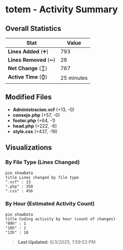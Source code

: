 # totem - Activity Summary 

## Overall Statistics

| Stat                   | Value                                                             |
| ---------------------- | ----------------------------------------------------------------- |
| **Lines Added** (➕)   | 793                                          |
| **Lines Removed** (➖) | 26                                        |
| **Net Change** (↕)    | 767                |
| **Active Time** (⌚)   | 25 minutes |


## Modified Files
- **Administracion.vcf** (+13, -0)
- **consejo.php** (+57, -0)
- **footer.php** (+64, -1)
- **head.php** (+222, -6)
- **style.css** (+437, -19)

## Visualizations

### By File Type (Lines Changed)

```mermaid
pie showData
title Lines changed by file type
".vcf" : 13
".php" : 350
".css" : 456
```

### By Hour (Estimated Activity Count)

```mermaid
pie showData
title Coding activity by hour (count of changes)
"09h" : 1
"10h" : 1
"13h" : 18
```


> **Last Updated:** 6/3/2025, 1:59:53 PM